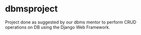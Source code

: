 # dbmsproject
Project done as suggested by our dbms mentor to perform CRUD operations on DB using the Django Web Framework.

